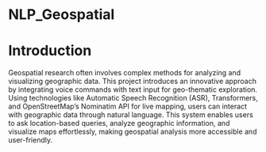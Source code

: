 # NLP_Geospatial

# Introduction

Geospatial research often involves complex methods for analyzing and visualizing geographic data. This project introduces an innovative approach by integrating voice commands with text input for geo-thematic exploration. Using technologies like Automatic Speech Recognition (ASR), Transformers, and OpenStreetMap’s Nominatim API for live mapping, users can interact with geographic data through natural language. This system enables users to ask location-based queries, analyze geographic information, and visualize maps effortlessly, making geospatial analysis more accessible and user-friendly.
